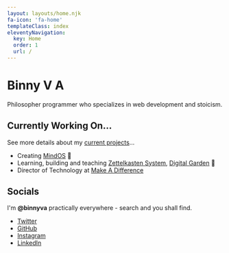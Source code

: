 ```yaml
---
layout: layouts/home.njk
fa-icon: 'fa-home'
templateClass: index
eleventyNavigation:
  key: Home
  order: 1
  url: /
---
```


# Binny V A

<p class="lead">Philosopher programmer who specializes in web development and stoicism.</p>

## Currently Working On...

See more details about my [current projects](now)...

- Creating [MindOS](https://mindos.in/) 🧠
- Learning, building and teaching [Zettelkasten System](https://binnyva.com/zettelkasten/), [Digital Garden](https://notes.binnyva.com/) 📔
- Director of Technology at [Make A Difference](https://makeadiff.in/) 

## Socials

I'm **@binnyva** practically everywhere - search and you shall find.

- [<i class="fa fa-twitter"></i> Twitter](https://twitter.com/binnyva)
- [<i class="fa fa-github"></i> GitHub](https://github.com/binnyva)
- [<i class="fa fa-instagram"></i> Instagram](https://instagram.com/binnyvap)
- [<i class="fa fa-linkedin"></i> LinkedIn](https://www.linkedin.com/in/binnyva/)

